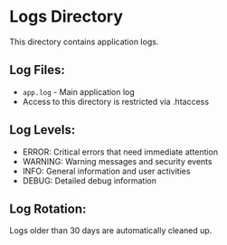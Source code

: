# Logs Directory

This directory contains application logs.

## Log Files:
- `app.log` - Main application log
- Access to this directory is restricted via .htaccess

## Log Levels:
- ERROR: Critical errors that need immediate attention
- WARNING: Warning messages and security events
- INFO: General information and user activities
- DEBUG: Detailed debug information

## Log Rotation:
Logs older than 30 days are automatically cleaned up.
